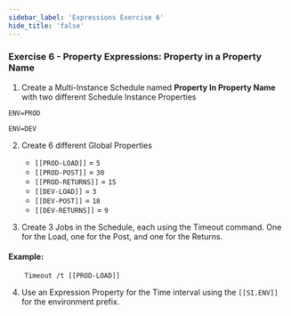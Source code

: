 ```yaml
---
sidebar_label: 'Expressions Exercise 6'
hide_title: 'false'
---
```


<head>
  <meta name="robots" content="noindex, nofollow" />
</head>

### Exercise 6 - Property Expressions: Property in a Property Name

1.	Create a Multi-Instance Schedule named **Property In Property Name** with two different Schedule Instance Properties

```ENV=PROD```

```ENV=DEV```

2.	Create 6 different Global Properties

	*	```[[PROD-LOAD]]``` = ```5```
	*	```[[PROD-POST]]``` = ```30```
	*	```[[PROD-RETURNS]]``` = ```15```
	*	```[[DEV-LOAD]]``` = ```3```
	*	```[[DEV-POST]]``` = ```18```
	*	```[[DEV-RETURNS]]``` = ```9```

3.	Create 3 Jobs in the Schedule, each using the Timeout command. One for the Load, one for the Post, and one for the Returns.

#### Example:
```
	Timeout /t [[PROD-LOAD]]
```

4.	Use an Expression Property for the Time interval using the ```[[SI.ENV]]``` for the environment prefix.